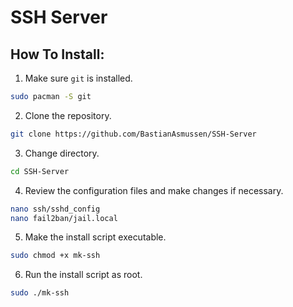 # SSH Server
## How To Install:
1. Make sure `git` is installed.
```bash
sudo pacman -S git
```

2. Clone the repository.
```bash
git clone https://github.com/BastianAsmussen/SSH-Server
```

3. Change directory.
```bash
cd SSH-Server
```

4. Review the configuration files and make changes if necessary.
```bash
nano ssh/sshd_config
nano fail2ban/jail.local
```

5. Make the install script executable.
```bash
sudo chmod +x mk-ssh
```

6. Run the install script as root.
```bash
sudo ./mk-ssh
```
